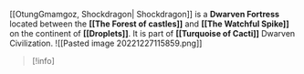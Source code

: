 [[OtungGmamgoz, Shockdragon| Shockdragon]] is a **Dwarven Fortress** located between the **[[The Forest of castles]]** and **[[The Watchful Spike]]** on the continent of **[[Droplets]]**.  It is part of **[[Turquoise of Cacti]]** Dwarven Civilization.
![[Pasted image 20221227115859.png]]

> [!info] 
>  